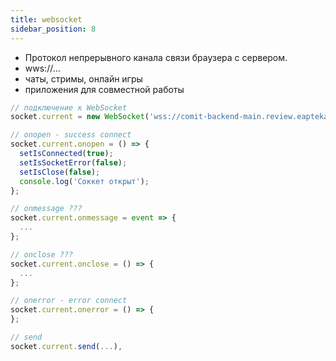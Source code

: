 ```yaml
---
title: websocket
sidebar_position: 8
---
```


- Протокол непрерывного канала связи браузера с сервером.
- wws://...
- чаты, стримы, онлайн игры
- приложения для совместной работы

```ts
// подключение к WebSocket
socket.current = new WebSocket('wss://comit-backend-main.review.eapteka.ru/api/v1/naumen?logintest=test');

// onopen - success connect
socket.current.onopen = () => {
  setIsConnected(true);
  setIsSocketError(false);
  setIsClose(false);
  console.log('Соккет открыт');
};

// onmessage ???
socket.current.onmessage = event => {
  ...
};

// onclose ???
socket.current.onclose = () => {
  ...
};

// onerror - error connect
socket.current.onerror = () => {
};

// send
socket.current.send(...),
```
